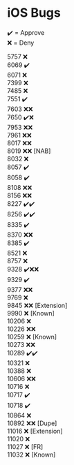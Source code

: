 # iOS Bugs

✔️ = Approve  
❌ = Deny

5757 ❌  
6069 ✔️  
6071 ❌  
7399 ❌  
7485 ❌  
7551 ✔️  
7603 ❌❌  
7650 ✔️❌  
7953 ❌❌  
7961 ❌❌  
8017 ❌❌  
8019 ❌❌ [NAB]  
8032 ❌  
8057 ✔️  
8058 ✔️  
8108 ❌❌  
8156 ❌❌  
8227 ✔️✔️  
8256 ✔️✔️  
8335 ✔️  
8370 ❌❌  
8385 ✔️  
8521 ❌  
8757 ❌  
9328 ✔️❌❌  
9329 ✔️  
9377 ❌❌  
9769 ❌  
9845 ❌❌ [Extension]  
9990 ❌ [Known]  
10206 ❌  
10226 ❌❌  
10259 ❌ [Known]  
10273 ❌❌  
10289 ✔️✔️  
10321 ❌  
10388 ❌  
10606 ❌❌  
10716 ❌  
10717 ✔️  
10718 ✔️  
10864 ❌  
10892 ❌❌ [Dupe]  
11016 ❌ [Extension]  
11020 ❌  
11027 ❌ [FR]  
11032 ❌ [Known]
